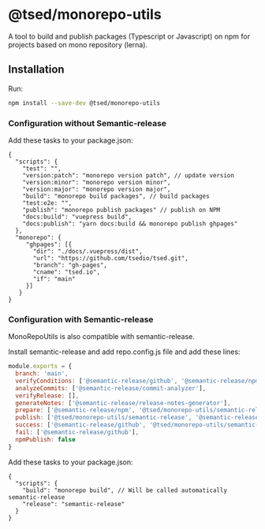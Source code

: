# @tsed/monorepo-utils

A tool to build and publish packages (Typescript or Javascript) on npm for projects based on 
mono repository (lerna).

## Installation

Run:
```bash
npm install --save-dev @tsed/monorepo-utils
```

### Configuration without Semantic-release

Add these tasks to your package.json:

```
{
  "scripts": {
    "test": "",
    "version:patch": "monorepo version patch", // update version
    "version:minor": "monorepo version minor",
    "version:major": "monorepo version major",
    "build": "monorepo build packages", // build packages
    "test:e2e: "",
    "publish": "monorepo publish packages" // publish on NPM
    "docs:build": "vuepress build",
    "docs:publish": "yarn docs:build && monorepo publish ghpages"
  },
  "monorepo": {
     "ghpages": [{
       "dir": "./docs/.vuepress/dist",
       "url": "https://github.com/tsedio/tsed.git",
       "branch": "gh-pages",
       "cname": "tsed.io",
       "if": "main"
     }]
   }
}
```

### Configuration with Semantic-release

MonoRepoUtils is also compatible with semantic-release.

Install semantic-release and add repo.config.js file and add these lines:

```javascript
module.exports = {
  branch: 'main',
  verifyConditions: ['@semantic-release/github', '@semantic-release/npm', '@tsed/monorepo-utils/semantic-release'],
  analyzeCommits: ['@semantic-release/commit-analyzer'],
  verifyRelease: [],
  generateNotes: ['@semantic-release/release-notes-generator'],
  prepare: ['@semantic-release/npm', '@tsed/monorepo-utils/semantic-release'],
  publish: ['@tsed/monorepo-utils/semantic-release', '@semantic-release/github'],
  success: ['@semantic-release/github', '@tsed/monorepo-utils/semantic-release'],
  fail: ['@semantic-release/github'],
  npmPublish: false
}
```

Add these tasks to your package.json:

```
{
  "scripts": {
    "build": "monorepo build", // Will be called automatically semantic-release
    "release": "semantic-release"
  }
}
```
